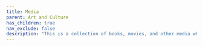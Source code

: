 ```yaml
---
title: Media
parent: Art and Culture
has_children: true
nav_exclude: false
description: "This is a collection of books, movies, and other media which I enjoy."
---
```


<!--
TODO: 

- Visual artists
    - Maps
    - Fantasy
    - Board game art?
- Music
- Movies
- Books

-->
